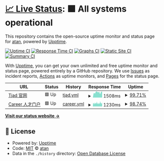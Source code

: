 # [📈 Live Status](https://tanshiqi.github.io/uptime): <!--live status--> **🟩 All systems operational**

This repository contains the open-source uptime monitor and status page for [atan](http://atan.cn), powered by [Upptime](https://github.com/upptime/upptime).

[![Uptime CI](https://github.com/tanshiqi/uptime/workflows/Uptime%20CI/badge.svg)](https://github.com/tanshiqi/uptime/actions?query=workflow%3A%22Uptime+CI%22)
[![Response Time CI](https://github.com/tanshiqi/uptime/workflows/Response%20Time%20CI/badge.svg)](https://github.com/tanshiqi/uptime/actions?query=workflow%3A%22Response+Time+CI%22)
[![Graphs CI](https://github.com/tanshiqi/uptime/workflows/Graphs%20CI/badge.svg)](https://github.com/tanshiqi/uptime/actions?query=workflow%3A%22Graphs+CI%22)
[![Static Site CI](https://github.com/tanshiqi/uptime/workflows/Static%20Site%20CI/badge.svg)](https://github.com/tanshiqi/uptime/actions?query=workflow%3A%22Static+Site+CI%22)
[![Summary CI](https://github.com/tanshiqi/uptime/workflows/Summary%20CI/badge.svg)](https://github.com/tanshiqi/uptime/actions?query=workflow%3A%22Summary+CI%22)

With [Upptime](https://upptime.js.org), you can get your own unlimited and free uptime monitor and status page, powered entirely by a GitHub repository. We use [Issues](https://github.com/tanshiqi/uptime/issues) as incident reports, [Actions](https://github.com/tanshiqi/uptime/actions) as uptime monitors, and [Pages](https://tanshiqi.github.io/uptime) for the status page.

<!--start: status pages-->
<!-- This summary is generated by Upptime (https://github.com/upptime/upptime) -->
<!-- Do not edit this manually, your changes will be overwritten -->
<!-- prettier-ignore -->
| URL | Status | History | Response Time | Uptime |
| --- | ------ | ------- | ------------- | ------ |
| <img alt="" src="https://favicons.githubusercontent.com/www.tjad.cn" height="13"> [Tjad 官网](http://www.tjad.cn) | 🟩 Up | [tjad.yml](https://github.com/tanshiqi/uptime/commits/HEAD/history/tjad.yml) | <details><summary><img alt="Response time graph" src="./graphs/tjad/response-time-week.png" height="20"> 1508ms</summary><br><a href="https://tanshiqi.github.io/uptime/history/tjad"><img alt="Response time 1452" src="https://img.shields.io/endpoint?url=https%3A%2F%2Fraw.githubusercontent.com%2Ftanshiqi%2Fuptime%2FHEAD%2Fapi%2Ftjad%2Fresponse-time.json"></a><br><a href="https://tanshiqi.github.io/uptime/history/tjad"><img alt="24-hour response time 1775" src="https://img.shields.io/endpoint?url=https%3A%2F%2Fraw.githubusercontent.com%2Ftanshiqi%2Fuptime%2FHEAD%2Fapi%2Ftjad%2Fresponse-time-day.json"></a><br><a href="https://tanshiqi.github.io/uptime/history/tjad"><img alt="7-day response time 1508" src="https://img.shields.io/endpoint?url=https%3A%2F%2Fraw.githubusercontent.com%2Ftanshiqi%2Fuptime%2FHEAD%2Fapi%2Ftjad%2Fresponse-time-week.json"></a><br><a href="https://tanshiqi.github.io/uptime/history/tjad"><img alt="30-day response time 1701" src="https://img.shields.io/endpoint?url=https%3A%2F%2Fraw.githubusercontent.com%2Ftanshiqi%2Fuptime%2FHEAD%2Fapi%2Ftjad%2Fresponse-time-month.json"></a><br><a href="https://tanshiqi.github.io/uptime/history/tjad"><img alt="1-year response time 1452" src="https://img.shields.io/endpoint?url=https%3A%2F%2Fraw.githubusercontent.com%2Ftanshiqi%2Fuptime%2FHEAD%2Fapi%2Ftjad%2Fresponse-time-year.json"></a></details> | <details><summary><a href="https://tanshiqi.github.io/uptime/history/tjad">99.71%</a></summary><a href="https://tanshiqi.github.io/uptime/history/tjad"><img alt="All-time uptime 99.62%" src="https://img.shields.io/endpoint?url=https%3A%2F%2Fraw.githubusercontent.com%2Ftanshiqi%2Fuptime%2FHEAD%2Fapi%2Ftjad%2Fuptime.json"></a><br><a href="https://tanshiqi.github.io/uptime/history/tjad"><img alt="24-hour uptime 100.00%" src="https://img.shields.io/endpoint?url=https%3A%2F%2Fraw.githubusercontent.com%2Ftanshiqi%2Fuptime%2FHEAD%2Fapi%2Ftjad%2Fuptime-day.json"></a><br><a href="https://tanshiqi.github.io/uptime/history/tjad"><img alt="7-day uptime 99.71%" src="https://img.shields.io/endpoint?url=https%3A%2F%2Fraw.githubusercontent.com%2Ftanshiqi%2Fuptime%2FHEAD%2Fapi%2Ftjad%2Fuptime-week.json"></a><br><a href="https://tanshiqi.github.io/uptime/history/tjad"><img alt="30-day uptime 99.89%" src="https://img.shields.io/endpoint?url=https%3A%2F%2Fraw.githubusercontent.com%2Ftanshiqi%2Fuptime%2FHEAD%2Fapi%2Ftjad%2Fuptime-month.json"></a><br><a href="https://tanshiqi.github.io/uptime/history/tjad"><img alt="1-year uptime 99.62%" src="https://img.shields.io/endpoint?url=https%3A%2F%2Fraw.githubusercontent.com%2Ftanshiqi%2Fuptime%2FHEAD%2Fapi%2Ftjad%2Fuptime-year.json"></a></details>
| <img alt="" src="https://favicons.githubusercontent.com/careers.tjad.cn" height="13"> [Career 人才门户](http://careers.tjad.cn) | 🟩 Up | [career.yml](https://github.com/tanshiqi/uptime/commits/HEAD/history/career.yml) | <details><summary><img alt="Response time graph" src="./graphs/career/response-time-week.png" height="20"> 1230ms</summary><br><a href="https://tanshiqi.github.io/uptime/history/career"><img alt="Response time 1201" src="https://img.shields.io/endpoint?url=https%3A%2F%2Fraw.githubusercontent.com%2Ftanshiqi%2Fuptime%2FHEAD%2Fapi%2Fcareer%2Fresponse-time.json"></a><br><a href="https://tanshiqi.github.io/uptime/history/career"><img alt="24-hour response time 1273" src="https://img.shields.io/endpoint?url=https%3A%2F%2Fraw.githubusercontent.com%2Ftanshiqi%2Fuptime%2FHEAD%2Fapi%2Fcareer%2Fresponse-time-day.json"></a><br><a href="https://tanshiqi.github.io/uptime/history/career"><img alt="7-day response time 1230" src="https://img.shields.io/endpoint?url=https%3A%2F%2Fraw.githubusercontent.com%2Ftanshiqi%2Fuptime%2FHEAD%2Fapi%2Fcareer%2Fresponse-time-week.json"></a><br><a href="https://tanshiqi.github.io/uptime/history/career"><img alt="30-day response time 1193" src="https://img.shields.io/endpoint?url=https%3A%2F%2Fraw.githubusercontent.com%2Ftanshiqi%2Fuptime%2FHEAD%2Fapi%2Fcareer%2Fresponse-time-month.json"></a><br><a href="https://tanshiqi.github.io/uptime/history/career"><img alt="1-year response time 1201" src="https://img.shields.io/endpoint?url=https%3A%2F%2Fraw.githubusercontent.com%2Ftanshiqi%2Fuptime%2FHEAD%2Fapi%2Fcareer%2Fresponse-time-year.json"></a></details> | <details><summary><a href="https://tanshiqi.github.io/uptime/history/career">98.74%</a></summary><a href="https://tanshiqi.github.io/uptime/history/career"><img alt="All-time uptime 99.85%" src="https://img.shields.io/endpoint?url=https%3A%2F%2Fraw.githubusercontent.com%2Ftanshiqi%2Fuptime%2FHEAD%2Fapi%2Fcareer%2Fuptime.json"></a><br><a href="https://tanshiqi.github.io/uptime/history/career"><img alt="24-hour uptime 98.12%" src="https://img.shields.io/endpoint?url=https%3A%2F%2Fraw.githubusercontent.com%2Ftanshiqi%2Fuptime%2FHEAD%2Fapi%2Fcareer%2Fuptime-day.json"></a><br><a href="https://tanshiqi.github.io/uptime/history/career"><img alt="7-day uptime 98.74%" src="https://img.shields.io/endpoint?url=https%3A%2F%2Fraw.githubusercontent.com%2Ftanshiqi%2Fuptime%2FHEAD%2Fapi%2Fcareer%2Fuptime-week.json"></a><br><a href="https://tanshiqi.github.io/uptime/history/career"><img alt="30-day uptime 98.84%" src="https://img.shields.io/endpoint?url=https%3A%2F%2Fraw.githubusercontent.com%2Ftanshiqi%2Fuptime%2FHEAD%2Fapi%2Fcareer%2Fuptime-month.json"></a><br><a href="https://tanshiqi.github.io/uptime/history/career"><img alt="1-year uptime 99.85%" src="https://img.shields.io/endpoint?url=https%3A%2F%2Fraw.githubusercontent.com%2Ftanshiqi%2Fuptime%2FHEAD%2Fapi%2Fcareer%2Fuptime-year.json"></a></details>

<!--end: status pages-->

[**Visit our status website →**](https://tanshiqi.github.io/uptime)

## 📄 License

- Powered by: [Upptime](https://github.com/upptime/upptime)
- Code: [MIT](./LICENSE) © [atan](http://atan.cn)
- Data in the `./history` directory: [Open Database License](https://opendatacommons.org/licenses/odbl/1-0/)
